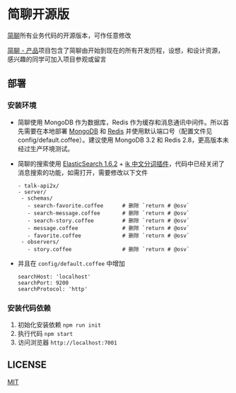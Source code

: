 # 简聊开源版

[简聊](https://jianliao.com)所有业务代码的开源版本，可作任意修改

[简聊 - 产品](http://tburl.in/c888ede0/)项目包含了简聊由开始到现在的所有开发历程，设想，和设计资源，感兴趣的同学可加入项目参观或留言

## 部署

### 安装环境

- 简聊使用 MongoDB 作为数据库，Redis 作为缓存和消息通讯中间件。所以首先需要在本地部署 [MongoDB](https://www.mongodb.org/) 和 [Redis](http://redis.io/) 并使用默认端口号（配置文件见 config/default.coffee）。建议使用 MongoDB 3.2 和 Redis 2.8，更高版本未经过生产环境测试。
- 简聊的搜索使用 [ElasticSearch 1.6.2](https://www.elastic.co/) + [ik 中文分词插件](https://github.com/medcl/elasticsearch-analysis-ik)，代码中已经关闭了消息搜索的功能，如需打开，需要修改以下文件

  ```
  - talk-api2x/
  - server/
   - schemas/
     - search-favorite.coffee      # 删除 `return # @osv`
     - search-message.coffee       # 删除 `return # @osv`
     - search-story.coffee         # 删除 `return # @osv`
     - message.coffee              # 删除 `return # @osv`
     - favorite.coffee             # 删除 `return # @osv`
   - observers/
     - story.coffee                # 删除 `return # @osv`
  ```

- 并且在 `config/default.coffee` 中增加

  ```
  searchHost: 'localhost'
  searchPort: 9200
  searchProtocol: 'http'
  ```

### 安装代码依赖

1. 初始化安装依赖 `npm run init`
2. 执行代码 `npm start`
3. 访问浏览器 `http://localhost:7001`

## LICENSE

[MIT](./LICENSE)
